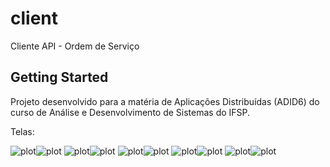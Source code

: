 # client

Cliente API - Ordem de Serviço

## Getting Started

Projeto desenvolvido para a matéria de Aplicações Distribuídas (ADID6) do curso de Análise e Desenvolvimento de Sistemas do IFSP.

Telas:

![plot](assets/images/Screenshot_1.png)![plot](assets/images/Screenshot_2.png)
![plot](assets/images/Screenshot_3.png)![plot](assets/images/Screenshot_4.png)
![plot](assets/images/Screenshot_5.png)![plot](assets/images/Screenshot_6.png)
![plot](assets/images/Screenshot_7.png)![plot](assets/images/Screenshot_8.png)
![plot](assets/images/Screenshot_9.png)![plot](assets/images/Screenshot_10.png)
